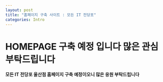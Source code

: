 ```yaml
---
layout: post
title: "홈페이지 구축 사이트 : 모든 IT 전당포"
categories: Intro
---
```


# HOMEPAGE 구축 예정 입니다 많은 관심 부탁드립니다

<b>모든 IT 전당포 울산점 홈페이지 구축 예정이오니 많은 응원 부탁드립니다</b>
